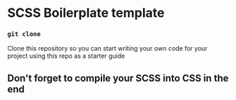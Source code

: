 # SCSS Boilerplate template

### `git clone`

Clone this repository so you can start writing your own code for your project using this repo as a starter guide

## Don't forget to compile your SCSS into CSS in the end
